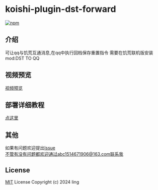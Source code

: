 # koishi-plugin-dst-forward

[![npm](https://img.shields.io/npm/v/koishi-plugin-dst-forward?style=flat-square)](https://www.npmjs.com/package/koishi-plugin-dst-forward)


## 介绍  
可让qq与饥荒互通消息,在qq中执行回档保存重置指令
需要在饥荒联机版安装mod:DST TO QQ

## 视频预览
[视频预览](http://101.132.253.14/wp-content/uploads/2024/09/9月24日1.mp4)

## 部署详细教程
[点这里](http://101.132.253.14/archives/143)

## 其他 
如果有问题欢迎提出[Issue](https://github.com/LingLambda/koishi-plugin-gatheringhub-helper/issues)  
不管有没有问题都欢迎通过abc1514671906@163.com联系我

## License
[MIT](LICENSE) License Copyright (c) 2024 ling
